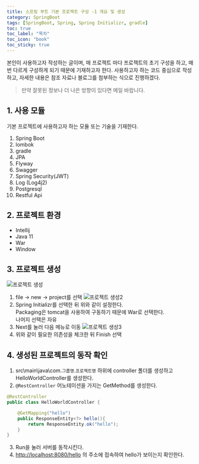 ```yaml
---
title: 스프링 부트 기본 프로젝트 구성 -1 개요 및 생성
category: SpringBoot
tags: [SpringBoot, Spring, Spring Initializr, gradle]
toc: true
toc_label: "목차"
toc_icon: "book"
toc_sticky: true
---
```


본인이 사용하고자 작성하는 글이며, 매 프로젝트 마다 프로젝트의 초기 구성을 하고, 매번 다르게 구성하게 되기 때문에 기재하고자 한다.
사용하고자 하는 코드 중심으로 작성하고, 자세한 내용은 참조 자료나 블로그를 첨부하는 식으로 진행하겠다.
> 만약 잘못된 정보나 더 나은 방향이 있다면 메일 바랍니다.

## 1. 사용 모듈
기본 프로젝트에 사용하고자 하는 모듈 또는 기술을 기재한다.
1. Spring Boot
2. lombok
3. gradle
4. JPA
5. Flyway
6. Swagger
7. Spring Security(JWT)
8. Log (Log4j2)
9. Postgresql
10. Restful Api

## 2. 프로젝트 환경
* Intellij
* Java 11 
* War
* Window

## 3. 프로젝트 생성
![프로젝트 생성](../../assets/images/20220509/2022050901.jpg)
1. file → new → project를 선택
![프로젝트 생성2](../../assets/images/20220509/2022050902.jpg)
2. Spring Initializr를 선택한 뒤 위와 같이 설정한다.  
Packaging은 tomcat을 사용하여 구동하기 때문에 War로 선택한다.  
나머지 선택은 자유
3. Next를 눌러 다음 메뉴로 이동
![프로젝트 생성3](../../assets/images/20220509/2022050903.jpg)
4. 위와 같이 필요한 의존성을 체크한 뒤 Finish 선택

## 4. 생성된 프로젝트의 동작 확인
1. src\main\java\com.`그룹명`.`프로젝트명`
하위에 controller 폴더를 생성하고 HelloWorldController를 생성한다.
2.  `@RestController`  어노테이션을 가지는 GetMethod를 생성한다.

```java
@RestController
public class HelloWorldController {

    @GetMapping("hello")
    public ResponseEntity<?> hello(){
        return ResponseEntity.ok("hello");
    }
}
```
3. Run을 눌러 서버를 동작시킨다.
4.  [http://localhost:8080/hello](http://localhost:8080/hello를) 의 주소에 접속하여 hello가 보이는지 확인한다.